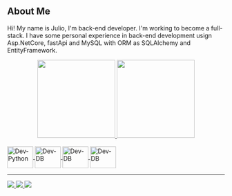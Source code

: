 <div>
 <h2>
  About Me
 </h2>
 <p>
  Hi! My name is Julio, I'm back-end developer. I'm working to become a full-stack. I have some personal experience in back-end development usign Asp.NetCore, fastApi and MySQL with ORM as SQLAlchemy and EntityFramework. 
 </p>
</div>

<div align="center">
<a href="https://github.com/JulioCSSousa">
<img height="180em" src="https://github-readme-stats.vercel.app/api?username=JulioCSSousa&show_icons=true&theme=dracula&include_all_commits">
<img height="180em" src="https://github-readme-stats.vercel.app/api/top-langs/?username=JulioCSSousa&layout=compact&langs_count=7&theme=dra">
</div>
<div style="display: inline_block"><br>
<img align="center" alt="Dev-Python" height="50" width="60"  src="https://cdn.jsdelivr.net/gh/devicons/devicon/icons/python/python-original.svg">
<img align="center" alt="Dev-DB" height="50" width="60" src="https://github.com/dotnet/vscode-csharp/blob/main/images/csharpIcon.png">
<img align="center" alt="Dev-DB" height="50" width="60" src="https://cdn.jsdelivr.net/gh/devicons/devicon@latest/icons/typescript/typescript-original.svg">
<img align="center" alt="Dev-DB" height="50" width="60" src="https://cdn.jsdelivr.net/gh/devicons/devicon@latest/icons/mysql/mysql-original.svg" />

</div>
 <hr
<div>
<a href="https://www.instagram.com/jcssous/" target="_blank"><img  src="https://img.shields.io/badge/-Instagram-%23E4405F?style=for-the-badge&log">
<a href = "mailto:julio.sousa1993@gmail.com"><img  src="https://img.shields.io/badge/-Gmail-%23333?style=for-the-badge&logo=gmail&logoCo">
<a href="https://www.linkedin.com/in/j%C3%BAlioc%C3%A9sar-s-sousa-4aa252b2/" target="_blank"><img src="https://img.shields.io/badge/-LinkedIn-%230077B5?style=for-the-badge&logo">


</div>
